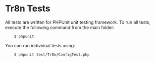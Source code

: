 Tr8n Tests
==========

All tests are written for PHPUnit unit testing framework. To run all tests, execute the following command from the main folder:

        $ phpunit


You can run individual tests using:

        $ phpunit test/Tr8n/ConfigTest.php

